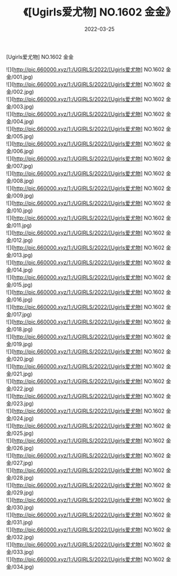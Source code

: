 ﻿---
layout: post
title:  《[Ugirls爱尤物] NO.1602 金金》
date:   2022-03-25
img: http://pic.660000.xyz/1:/UGIRLS/2022/[Ugirls爱尤物] NO.1602 金金/000.jpg
categories: [美女, 清纯, 唯美]
---

[Ugirls爱尤物] NO.1602 金金

 ![](http://pic.660000.xyz/1:/UGIRLS/2022/[Ugirls爱尤物] NO.1602 金金/001.jpg) <br>![](http://pic.660000.xyz/1:/UGIRLS/2022/[Ugirls爱尤物] NO.1602 金金/002.jpg) <br>![](http://pic.660000.xyz/1:/UGIRLS/2022/[Ugirls爱尤物] NO.1602 金金/003.jpg) <br>![](http://pic.660000.xyz/1:/UGIRLS/2022/[Ugirls爱尤物] NO.1602 金金/004.jpg) <br>![](http://pic.660000.xyz/1:/UGIRLS/2022/[Ugirls爱尤物] NO.1602 金金/005.jpg) <br>![](http://pic.660000.xyz/1:/UGIRLS/2022/[Ugirls爱尤物] NO.1602 金金/006.jpg) <br>![](http://pic.660000.xyz/1:/UGIRLS/2022/[Ugirls爱尤物] NO.1602 金金/007.jpg) <br>![](http://pic.660000.xyz/1:/UGIRLS/2022/[Ugirls爱尤物] NO.1602 金金/008.jpg) <br>![](http://pic.660000.xyz/1:/UGIRLS/2022/[Ugirls爱尤物] NO.1602 金金/009.jpg) <br>![](http://pic.660000.xyz/1:/UGIRLS/2022/[Ugirls爱尤物] NO.1602 金金/010.jpg) <br>![](http://pic.660000.xyz/1:/UGIRLS/2022/[Ugirls爱尤物] NO.1602 金金/011.jpg) <br>![](http://pic.660000.xyz/1:/UGIRLS/2022/[Ugirls爱尤物] NO.1602 金金/012.jpg) <br>![](http://pic.660000.xyz/1:/UGIRLS/2022/[Ugirls爱尤物] NO.1602 金金/013.jpg) <br>![](http://pic.660000.xyz/1:/UGIRLS/2022/[Ugirls爱尤物] NO.1602 金金/014.jpg) <br>![](http://pic.660000.xyz/1:/UGIRLS/2022/[Ugirls爱尤物] NO.1602 金金/015.jpg) <br>![](http://pic.660000.xyz/1:/UGIRLS/2022/[Ugirls爱尤物] NO.1602 金金/016.jpg) <br>![](http://pic.660000.xyz/1:/UGIRLS/2022/[Ugirls爱尤物] NO.1602 金金/017.jpg) <br>![](http://pic.660000.xyz/1:/UGIRLS/2022/[Ugirls爱尤物] NO.1602 金金/018.jpg) <br>![](http://pic.660000.xyz/1:/UGIRLS/2022/[Ugirls爱尤物] NO.1602 金金/019.jpg) <br>![](http://pic.660000.xyz/1:/UGIRLS/2022/[Ugirls爱尤物] NO.1602 金金/020.jpg) <br>![](http://pic.660000.xyz/1:/UGIRLS/2022/[Ugirls爱尤物] NO.1602 金金/021.jpg) <br>![](http://pic.660000.xyz/1:/UGIRLS/2022/[Ugirls爱尤物] NO.1602 金金/022.jpg) <br>![](http://pic.660000.xyz/1:/UGIRLS/2022/[Ugirls爱尤物] NO.1602 金金/023.jpg) <br>![](http://pic.660000.xyz/1:/UGIRLS/2022/[Ugirls爱尤物] NO.1602 金金/024.jpg) <br>![](http://pic.660000.xyz/1:/UGIRLS/2022/[Ugirls爱尤物] NO.1602 金金/025.jpg) <br>![](http://pic.660000.xyz/1:/UGIRLS/2022/[Ugirls爱尤物] NO.1602 金金/026.jpg) <br>![](http://pic.660000.xyz/1:/UGIRLS/2022/[Ugirls爱尤物] NO.1602 金金/027.jpg) <br>![](http://pic.660000.xyz/1:/UGIRLS/2022/[Ugirls爱尤物] NO.1602 金金/028.jpg) <br>![](http://pic.660000.xyz/1:/UGIRLS/2022/[Ugirls爱尤物] NO.1602 金金/029.jpg) <br>![](http://pic.660000.xyz/1:/UGIRLS/2022/[Ugirls爱尤物] NO.1602 金金/030.jpg) <br>![](http://pic.660000.xyz/1:/UGIRLS/2022/[Ugirls爱尤物] NO.1602 金金/031.jpg) <br>![](http://pic.660000.xyz/1:/UGIRLS/2022/[Ugirls爱尤物] NO.1602 金金/032.jpg) <br>![](http://pic.660000.xyz/1:/UGIRLS/2022/[Ugirls爱尤物] NO.1602 金金/033.jpg) <br>![](http://pic.660000.xyz/1:/UGIRLS/2022/[Ugirls爱尤物] NO.1602 金金/034.jpg) <br>